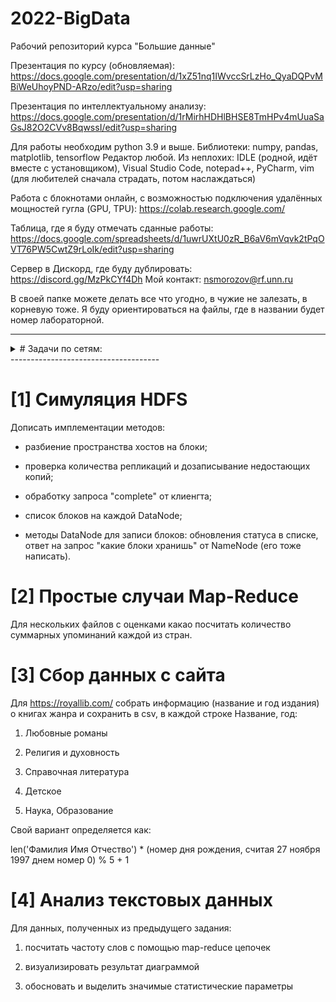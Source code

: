 # 2022-BigData
Рабочий репозиторий курса "Большие данные"


Презентация по курсу (обновляемая): https://docs.google.com/presentation/d/1xZ51nq1IWvccSrLzHo_QyaDQPvMBiWeUhoyPND-ARzo/edit?usp=sharing

Презентация по интеллектуальному анализу: https://docs.google.com/presentation/d/1rMirhHDHlBHSE8TmHPv4mUuaSaGsJ82O2CVv8BqwssI/edit?usp=sharing

Для работы необходим python 3.9 и выше.
Библиотеки: numpy, pandas, matplotlib, tensorflow
Редактор любой. Из неплохих: IDLE (родной, идёт вместе с установщиком), Visual Studio Code, notepad++, PyCharm, vim (для любителей сначала страдать, потом наслаждаться)

Работа с блокнотами онлайн, с возможностью подключения удалённых мощностей гугла (GPU, TPU): https://colab.research.google.com/

Таблица, где я буду отмечать сданные работы: https://docs.google.com/spreadsheets/d/1uwrUXtU0zR_B6aV6mVqvk2tPqOVT76PW5CwtZ9rLoIk/edit?usp=sharing

Сервер в Дискорд, где буду дублировать: https://discord.gg/MzPkCYf4Dh
Мой контакт: nsmorozov@rf.unn.ru

В своей папке можете делать все что угодно, в чужие не залезать, в корневую тоже. Я буду ориентироваться на файлы, где в названии будет номер лабораторной.


-------------------------------------
<details>
  <summary># Задачи по сетям:</summary>

Выкладывать в свою же папку, но в отдельной подпапке

# [2] С использованием модуля socket создать чат:

- сервер на локальной машине, который ожидает запроса на соединение, создает отдельный поток, в котором все полученное по этому соединению пересылает по всему списку активных клиентов. Первое сообщение от клиента сохраняется как его псевдоним.

- клиент, который по указанному IP стучится к серверу, после чего может вводимую в отдельном потоке строку отправить. А все полученные строки во втором потоке (ожидающего данных от сервера) просто печатает.

Для референса: https://www.binarytides.com/code-chat-application-server-client-sockets-python/ ,
https://habr.com/ru/post/151623/

Рекомендую не копировать код, а писать самостоятельно.

# [3] Для игры из папки __ написать сетевой код:

- для игры вдвоем (один - "сервер", второй - "клиент"),

- каждый отправляет сопернику результат своего выбора,

- результат подсчитывается только после и получения выбора оппонента и после собственного,

- добавить справа небольшое окно чата,

- игровые сообщения и сообщения чата не должны мешать друг другу.
</details>
-------------------------------------

# [1] Симуляция HDFS

Дописать имплементации методов:

- разбиение пространства хостов на блоки;

- проверка количества репликаций и дозаписывание недостающих копий;

- обработку запроса "complete" от клиенгта;

- список блоков на каждой DataNode;

- методы DataNode для записи блоков: обновления статуса в списке, ответ на запрос "какие блоки хранишь" от NameNode (его тоже написать).

# [2] Простые случаи Map-Reduce

Для нескольких файлов с оценками какао посчитать количество суммарных упоминаний каждой из стран.

# [3] Сбор данных с сайта

Для https://royallib.com/ собрать информацию (название и год издания) о книгах жанра и сохранить в csv, в каждой строке Название, год:

1. Любовные романы

2. Религия и духовность

3. Справочная литература

4. Детское

5. Наука, Образование

Свой вариант определяется как:

len('Фамилия Имя Отчество') * (номер дня рождения, считая 27 ноября 1997 днем номер 0) % 5 + 1

# [4] Анализ текстовых данных

Для данных, полученных из предыдущего задания:

1. посчитать частоту слов с помощью map-reduce цепочек 

2. визуализировать результат диаграммой

3. обосновать и выделить значимые статистические параметры
